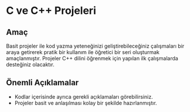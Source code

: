 # C ve C++ Projeleri
## Amaç
Basit projeler ile kod yazma yeteneğinizi geliştirebileceğiniz çalışmaları bir araya getirerek pratik bir kullanım ile 
öğretici bir seri oluşturmak amaçlanmıştır. Projeler C++ dilini öğrenmek için yapılan ilk çalışmalarda desteğiniz olacaktır. 

## Önemli Açıklamalar
* Kodlar içerisinde ayrıca gerekli açıklamaları görebilirsiniz.
* Projeler basit ve anlaşılması kolay bir şekilde hazırlanmıştır.
